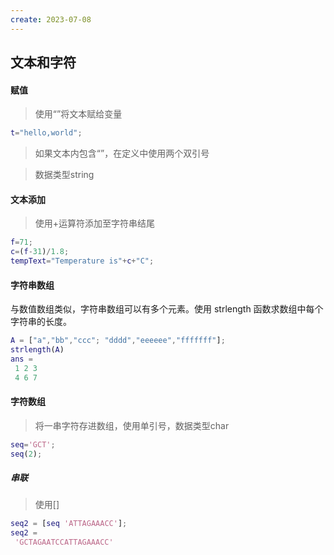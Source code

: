 ```yaml
---
create: 2023-07-08
---
```

## 文本和字符

#### 赋值

> 使用“”将文本赋给变量

```matlab
t="hello,world";
```

> 如果文本内包含“”，在定义中使用两个双引号

> 数据类型string



#### 文本添加

> 使用+运算符添加至字符串结尾

```matlab
f=71;
c=(f-31)/1.8;
tempText="Temperature is"+c+"C";
```



#### 字符串数组

与数值数组类似，字符串数组可以有多个元素。使用 strlength 函数求数组中每个字符串的长度。

```matlab
A = ["a","bb","ccc"; "dddd","eeeeee","fffffff"];
strlength(A)
ans =
 1 2 3
 4 6 7
```



#### 字符数组

> 将一串字符存进数组，使用单引号，数据类型char

```matlab
seq='GCT';
seq(2);
```

##### 串联

> 使用[]

```matlab
seq2 = [seq 'ATTAGAAACC'];
seq2 =
 'GCTAGAATCCATTAGAAACC'
```

